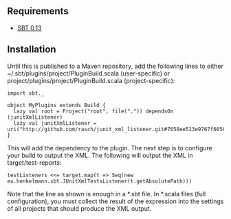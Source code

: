 Requirements
------------

* [SBT 0.13](https://github.com/harrah/xsbt/wiki)

Installation
------------

Until this is published to a Maven repository, add the following lines to either ~/.sbt/plugins/project/PluginBuild.scala (user-specific) or project/plugins/project/PluginBuild.scala (project-specific):

    import sbt._
    
    object MyPlugins extends Build {
      lazy val root = Project("root", file(".")) dependsOn (junitXmlListener)
      lazy val junitXmlListener = uri("http://github.com/rasch/junit_xml_listener.git#7658ee513e9767f6056adf7d245ec2948b84c33c")
    }

This will add the dependency to the plugin. The next step is to configure your build to output the XML. The following will output the XML in target/test-reports:

    testListeners <<= target.map(t => Seq(new eu.henkelmann.sbt.JUnitXmlTestsListener(t.getAbsolutePath)))

Note that the line as shown is enough in a *.sbt file. In *.scala files (full configuration), you must collect the result of the expression into the settings of all projects that should produce the XML output.
